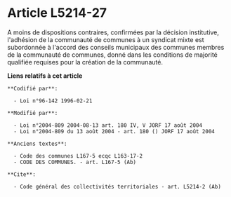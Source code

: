 # Article L5214-27

A moins de dispositions contraires, confirmées par la décision institutive, l'adhésion de la communauté de communes à un
syndicat mixte est subordonnée à l'accord des conseils municipaux des communes membres de la communauté de communes, donné
dans les conditions de majorité qualifiée requises pour la création de la communauté.

**Liens relatifs à cet article**

	**Codifié par**:

	  - Loi n°96-142 1996-02-21

	**Modifié par**:

	  - Loi n°2004-809 2004-08-13 art. 180 IV, V JORF 17 août 2004
	  - Loi n°2004-809 du 13 août 2004 - art. 180 () JORF 17 août 2004

	**Anciens textes**:

	  - Code des communes L167-5 ecqc L163-17-2
	  - CODE DES COMMUNES. - art. L167-5 (Ab)

	**Cite**:

	  - Code général des collectivités territoriales - art. L5214-2 (Ab)
